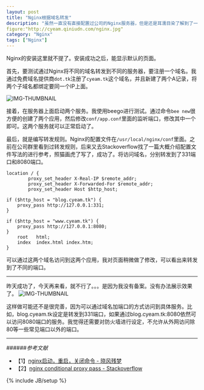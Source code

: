 ```yaml
---
layout: post
title: "Nginx根据域名转发"
description: "虽然一直没有直接配置过公司的Nginx服务器，但是还是耳濡目染了解到了一些相关内容，知道Nginx能够根据域名进行转发请求。这样，一台服务器就能够配置多个域名和多个应用程序。"
figure:"http://cyeam.qiniudn.com/nginx.jpg"
category: "Nginx"
tags: ["Nginx"]
---
```


Nginx的安装这里就不提了。安装成功之后，能显示默认的页面。

首先，要测试通过Nginx将不同的域名转发到不同的服务器，要注册一个域名。我通过免费域名提供商`dot.tk`注册了`cyeam.tk`这个域名，并且新建了两个A记录，将两个子域名都绑定要同一个IP上面。

![IMG-THUMBNAIL](http://cyeam.qiniudn.com/tk_nginx_test.png)

接着，在服务器上面启动两个服务。我使用beego进行测试。通过命令`bee new`很方便的创建了两个应用，然后修改`conf/app.conf`里面的监听端口，修改其中一个即可。这两个服务就可以正常启动了。

最后，就是编写转发规则。Nginx的配置文件在`/usr/local/nginx/conf`里面。之前在公司群里看到过转发规则，后来又去Stackoverflow找了一篇大概介绍配置文件写法的进行参考，照猫画虎了写了，成功了。将访问域名，分别转发到了331端口和8080端口。

    location / {
            proxy_set_header X-Real-IP $remote_addr;
            proxy_set_header X-Forwarded-For $remote_addr;
            proxy_set_header Host $http_host;

    if ($http_host = "blog.cyeam.tk") {
        proxy_pass http://127.0.0.1:331;
    }

    if ($http_host = "www.cyeam.tk") {
        proxy_pass http://127.0.0.1:8080;
    }
        root   html;
        index  index.html index.htm;
    }

可以通过这两个域名访问到这两个应用，我对页面稍微做了修改，可以看出来转发到了不同的端口。

---

昨天成功了，今天再来看，就不行了。。。是因为我没有备案。没有办法展示效果了。
![IMG-THUMBNAIL](http://cyeam.qiniudn.com/fuck_miit.png)


这样做可能还不是很完善，因为可以通过域名加端口的方式访问到具体服务。比如，blog.cyeam.tk设定是转发到331端口，如果通过blog.cyeam.tk:8080依然可以访问8080端口的服务。我觉得还需要对防火墙进行设定，不允许从外网访问除80等一些常见端口以外的端口。


---

######*参考文献*
+ 【1】[nginx启动，重启，关闭命令 - 晓风残梦](http://www.cnblogs.com/derekchen/archive/2011/02/17/1957209.html)
+ 【2】[nginx conditional proxy pass - Stackoverflow](http://stackoverflow.com/questions/7878334/nginx-conditional-proxy-pass)

{% include JB/setup %}
